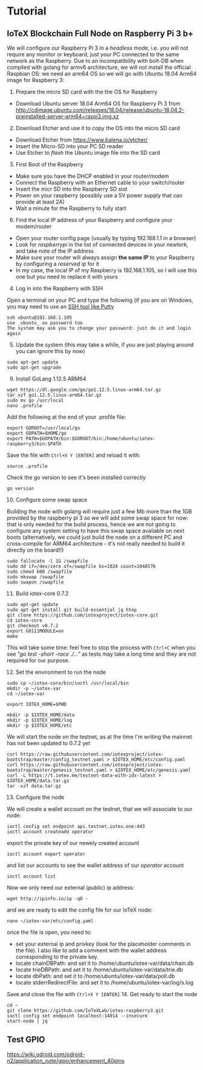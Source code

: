 # Tutorial
## IoTeX Blockchain Full Node on Raspberry Pi 3 b+
We will configure our Raspberry Pi 3 in a _headless_ mode, i.e. you will not require any monitor or keyboard, just your PC connected to the same network as the Raspberry. Due to an incompatibility with bolt-DB when compiled with golang for armv6 architecture, we will not install the official Raspbian OS: we need an arm64 OS so we will go with Ubuntu 18.04 Arm64 image for Raspberry 3: 

1. Prepare the micro SD card with the the OS for Raspberry
* Download Ubuntu server 18.04 Arm64 OS for Raspberry Pi 3 from http://cdimage.ubuntu.com/releases/18.04/release/ubuntu-18.04.2-preinstalled-server-arm64+raspi3.img.xz

2. Download Etcher and use it to copy the OS into the micro SD card
* Download Etcher from https://www.balena.io/etcher/
* Insert the Micro-SD into your PC SD reader
* Use Etcher to _flash_ the Ubuntu image file into the SD card

3. First Boot of the Raspberry

* Make sure you have the DHCP enabled in your router/modem
* Connect the Raspberry with an Ethernet cable to your switch/router
* Insert the micr SD into the Raspberry SD slot
* Power on your raspberry (possibly use a 5V power supply that can provide at least 2A)
* Wait a minute for the Raspberry to fully start

6. Find the local IP address of your Raspberry and configure your modem/router
* Open your router config page (usually by typing 192.168.1.1 in a browser)
* Look for _raspberrypi_ in the list of connected devices in your newtork, and take note of the IP address
* Make sure your router will always assign **the same IP** to your Raspberry by configuring a _reserved ip_ for it 
* In my case, the local IP of my Raspberry is 192.168.1.105, so I will use this one but you need to replace it with yours

4. Log in into the Raspberry with SSH

Open a terminal on your PC and type the following (if you are on Windows, you may need to use an [SSH tool like Putty](https://www.chiark.greenend.org.uk/~sgtatham/putty/latest.html)
```
ssh ubuntu@192.168.1.105
use _ubuntu_ as password too
The system may ask you to change your password: just do it and login again
```
5. Update the system (this may take a while, if you are just playing around you can ignore this by now)
```
sudo apt-get update
sudo apt-get upgrade
```
9. Install GoLang 1.12.5 ARM64
```
wget https://dl.google.com/go/go1.12.5.linux-arm64.tar.gz
tar xzf go1.12.5.linux-arm64.tar.gz 
sudo mv go /usr/local
nano .profile
```
Add the following at the end of your .profile file:
```
export GOROOT=/usr/local/go
export GOPATH=$HOME/go
export PATH=$GOPATH/bin:$GOROOT/bin:/home/ubuntu/iotex-raspberry3/bin:$PATH
```
Save the file with `Ctrl+X Y [ENTER]` and reload it with:
```
source .profile
```
Check the go version to see it's been installed correctly
```
go version
```
10. Configure some swap space

Building the node with golang will require just a few Mb more than the 1GB provided by the raspberry pi 3 so we will add some swap space for now: that is only needed for the build process, hence we are not going to configure any system setting to have this swap space avaliable on next boots (alternatively, we could just build the node on a different PC and cross-compile for ARM64 architecture - it's not really needed to build it directly on the board!!)
```
sudo fallocate -l 1G /swapfile
sudo dd if=/dev/zero of=/swapfile bs=1024 count=1048576
sudo chmod 600 /swapfile
sudo mkswap /swapfile
sudo swapon /swapfile
```

11. Build iotex-core 0.7.2
```
sudo apt-get update
sudo apt-get install git build-essential jq htop
git clone https://github.com/iotexproject/iotex-core.git
cd iotex-core
git checkout v0.7.2
export GO111MODULE=on
make
```
This will take some time: feel free to stop the process with `Ctrl+C` when you see _"go test -short -race ./..."_ as tests may take a long time and they are not required for our purpose.

12. Set the environment to run the node

```
sudo cp ~/iotex-core/bin/ioctl /usr/local/bin
mkdir -p ~/iotex-var
cd ~/iotex-var

export IOTEX_HOME=$PWD

mkdir -p $IOTEX_HOME/data
mkdir -p $IOTEX_HOME/log
mkdir -p $IOTEX_HOME/etc
```
We will start the node on the testnet, as at the time I'm writing the mainnet has not been updated to 0.7.2 yet
```
curl https://raw.githubusercontent.com/iotexproject/iotex-bootstrap/master/config_testnet.yaml > $IOTEX_HOME/etc/config.yaml
curl https://raw.githubusercontent.com/iotexproject/iotex-bootstrap/master/genesis_testnet.yaml > $IOTEX_HOME/etc/genesis.yaml
curl -L https://t.iotex.me/testnet-data-with-idx-latest > $IOTEX_HOME/data.tar.gz
tar -xzf data.tar.gz
```
13. Configure the node

We will create a wallet account on the testnet, that we will associate to our node:
```
ioctl config set endpoint api.testnet.iotex.one:443
ioctl account createadd operator
```
export the private key of our newely created account
```
ioctl account export operator
```
and list our accounts to see the wallet address of our _operator_ account
```
ioctl account list
```
Now we only need our external (_public_) ip address:
```
wget http://ipinfo.io/ip -qO -
```
and we are ready to edit the config file for our IoTeX node:
```
nano ~/iotex-var/etc/config.yaml
``` 
once the file is open, you need to:
* set your external ip and privkey (look for the placeholder comments in the file). I also like to add a comment with the wallet address corresponding to the private key.
* locate chainDBPath: and set it to /home/ubuntu/iotex-var/data/chain.db
* locate trieDBPath: and set it to /home/ubuntu/iotex-var/data/trie.db
* locate dbPath: and set it to /home/ubuntu/iotex-var/data/poll.db
* locate stderrRedirectFile: and set it to /home/ubuntu/iotex-var/log/s.log

Save and close the file with `Ctrl+X Y [ENTER]`
14. Get ready to start the node
```
cd ~
git clone https://github.com/IoTeXLab/iotex-raspberry3.git
ioctl config set endpoint localhost:14014 --insecure
start-node | jq
```


## Test GPIO
https://wiki.odroid.com/odroid-n2/application_note/gpio/enhancement_40pins
